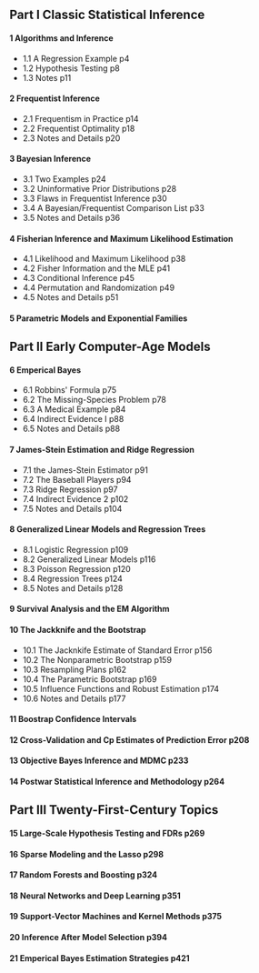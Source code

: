 ## Part I Classic Statistical Inference 

#### 1 Algorithms and Inference
  - 1.1 A Regression Example p4
  - 1.2 Hypothesis Testing p8
  - 1.3 Notes p11

#### 2 Frequentist Inference
  - 2.1 Frequentism in Practice p14
  - 2.2 Frequentist Optimality p18
  - 2.3 Notes and Details p20

#### 3 Bayesian Inference
  - 3.1 Two Examples p24
  - 3.2 Uninformative Prior Distributions p28
  - 3.3 Flaws in Frequentist Inference p30
  - 3.4 A Bayesian/Frequentist Comparison List p33
  - 3.5 Notes and Details p36

#### 4 Fisherian Inference and Maximum Likelihood Estimation
  - 4.1 Likelihood and Maximum Likelihood p38
  - 4.2 Fisher Information and the MLE p41
  - 4.3 Conditional Inference p45
  - 4.4 Permutation and Randomization p49
  - 4.5 Notes and Details p51

#### 5 Parametric Models and Exponential Families 

## Part II Early Computer-Age Models
#### 6 Emperical Bayes 
  - 6.1 Robbins' Formula p75
  - 6.2 The Missing-Species Problem p78
  - 6.3 A Medical Example p84
  - 6.4 Indirect Evidence I p88
  - 6.5 Notes and Details p88

#### 7 James-Stein Estimation and Ridge Regression
  - 7.1 the James-Stein Estimator p91
  - 7.2 The Baseball Players p94
  - 7.3 Ridge Regression p97
  - 7.4 Indirect Evidence 2 p102
  - 7.5 Notes and Details p104

#### 8 Generalized Linear Models and Regression Trees 
  - 8.1 Logistic Regression p109
  - 8.2 Generalized Linear Models p116
  - 8.3 Poisson Regression p120
  - 8.4 Regression Trees p124
  - 8.5 Notes and Details p128

#### 9 Survival Analysis and the EM Algorithm 
#### 10 The Jackknife and the Bootstrap 
  - 10.1 The Jacknkife Estimate of Standard Error p156
  - 10.2 The Nonparametric Bootstrap p159
  - 10.3 Resampling Plans p162
  - 10.4 The Parametric Bootstrap p169
  - 10.5 Influence Functions and Robust Estimation p174
  - 10.6 Notes and Details p177

#### 11 Boostrap Confidence Intervals
#### 12 Cross-Validation and Cp Estimates of Prediction Error p208
#### 13 Objective Bayes Inference and MDMC p233
#### 14 Postwar Statistical Inference and Methodology p264

## Part III Twenty-First-Century Topics
#### 15 Large-Scale Hypothesis Testing and FDRs p269
#### 16 Sparse Modeling and the Lasso p298
#### 17 Random Forests and Boosting p324
#### 18 Neural Networks and Deep Learning p351
#### 19 Support-Vector Machines and Kernel Methods p375
#### 20 Inference After Model Selection p394
#### 21 Emperical Bayes Estimation Strategies p421